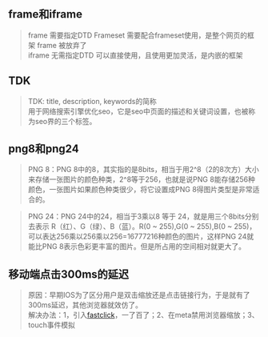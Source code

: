 ## frame和iframe  

> frame 需要指定DTD Frameset 需要配合frameset使用，是整个网页的框架  frame 被放弃了   
> iframe 无需指定DTD 可以直接使用，且使用更加灵活，是内嵌的框架

## TDK
> TDK: title, description, keywords的简称  
> 用于网络搜索引擎优化seo，它是seo中页面的描述和关键词设置，也被称为seo界的三个标签。

## png8和png24

> PNG 8：PNG 8中的8，其实指的是8bits，相当于用2^8（2的8次方）大小来存储一张图片的颜色种类，2^8等于256，也就是说PNG 8能存储256种颜色，一张图片如果颜色种类很少，将它设置成PNG 8得图片类型是非常适合的。  

> PNG 24：PNG 24中的24，相当于3乘以8 等于 24，就是用三个8bits分别去表示 R（红）、G（绿）、B（蓝）。R(0 ~ 255),G(0 ~ 255),B(0 ~ 255)，可以表达256乘以256乘以256=16777216种颜色的图片，这样PNG 24就能比PNG 8表示色彩更丰富的图片。但是所占用的空间相对就更大了。


## 移动端点击300ms的延迟

> 原因：早期IOS为了区分用户是双击缩放还是点击链接行为，于是就有了300ms延迟，其他浏览器就效仿了。    
> 解决办法：1，引入[fastclick](https://github.com/ftlabs/fastclick)，一了百了；2、在meta禁用浏览器缩放；3、touch事件模拟
